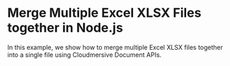 # Merge Multiple Excel XLSX Files together in Node.js

In this example, we show how to merge multiple Excel XLSX files together into a single file using Cloudmersive Document APIs.